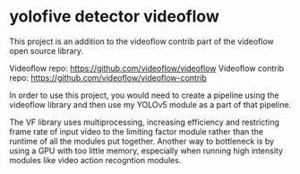 # yolofive detector videoflow

This project is an addition to the videoflow contrib part of the videoflow open source library.

Videoflow repo: https://github.com/videoflow/videoflow
Videoflow contrib repo: https://github.com/videoflow/videoflow-contrib

In order to use this project, you would need to create a pipeline using the videoflow library and then use my YOLOv5 module as a part of that pipeline.

The VF library uses multiprocessing, increasing efficiency and restricting frame rate of input video to the limiting factor module rather than the runtime of all the modules put together. Another way to bottleneck is by using a GPU with too little memory, especially when running high intensity modules like video action recogntion modules.
